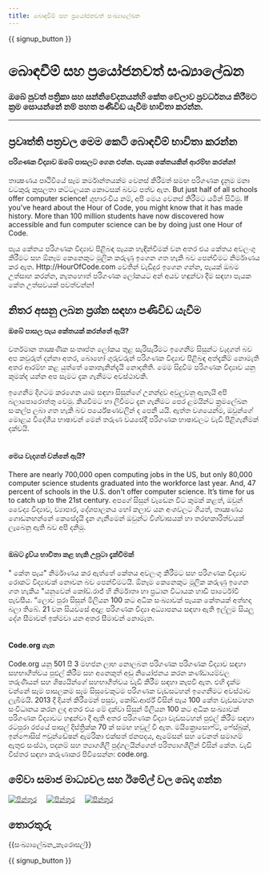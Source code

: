```yaml
---
title: බොඳවීම් සහ ප්‍රයෝජනවත් සංඛ්‍යාලේඛන
---
```


<a id="blurb"></a>

{{ signup_button }}

# බොඳවීම් සහ ප්‍රයෝජනවත් සංඛ්‍යාලේඛන

### ඔබේ පුවත් පත්‍රිකා සහ සන්නිවේදනයන්හි කේත වේලාව ප්‍රවර්ධනය කිරීමට ක්‍රම සොයන්නේ නම් පහත පණිවිඩ යැවීම භාවිතා කරන්න.

* * *

## ප්‍රවෘත්ති පත්‍රවල මෙම කෙටි බොඳවීම් භාවිතා කරන්න

#### පරිගණක විද්‍යාව ඔබේ පාසලට ගෙන එන්න. පැයක කේතයකින් ආරම්භ කරන්න!

තාක්‍ෂණය පෘථිවියේ සෑම කර්මාන්තයක්ම වෙනස් කිරීමත් සමඟ පරිගණක දැනුම මනා වටකුරු කුසලතා කට්ටලයක කොටසක් බවට පත්ව ඇත. But just half of all schools offer computer science! ශුභාරංචිය නම්, අපි මෙය වෙනස් කිරීමට යමින් සිටිමු. If you've heard about the Hour of Code, you might know that it has made history. More than 100 million students have now discovered how accessible and fun computer science can be by doing just one Hour of Code.

පැය කේතය පරිගණක විද්‍යාව පිළිබඳ පැයක හැඳින්වීමක් වන අතර එය කේතය අවලංගු කිරීමට සහ ඕනෑම කෙනෙකුට මූලික කරුණු ඉගෙන ගත හැකි බව පෙන්වීමට නිර්මාණය කර ඇත. Http://HourOfCode.com වෙතින් වැඩිදුර ඉගෙන ගන්න, පැයක් ඔබම උත්සාහ කරන්න, නැතහොත් පරිගණක ලෝකයට අන් අයව හඳුන්වා දීම සඳහා පැයක කේත උත්සවයක් පවත්වන්න!

## නිතර අසනු ලබන ප්‍රශ්න සඳහා පණිවිඩ යැවීම

#### ඔබේ පාසල පැය කේතයක් කරන්නේ ඇයි?

වර්තමාන තාක්‍ෂණික සංතෘප්ත ලෝකය තුළ සැරිසැරීමට ඉගෙනීම සිසුන්ට වැදගත් බව අප කවුරුත් දන්නා අතර, බොහෝ ගුරුවරුන් පරිගණක විද්‍යාව පිළිබඳ අත්දැකීම් නොමැති අතර ආරම්භ කළ යුත්තේ කොතැනින්දැයි නොදනිති. මෙම සිදුවීම පරිගණක විද්‍යාව යනු කුමක්ද යන්න අප සැමට දැක ගැනීමට අවස්ථාවකි.

ඉගෙනීම දිගටම කරගෙන යාම සඳහා සිසුන්ගේ උනන්දුව අවුලුවනු ඇතැයි අපි බලාපොරොත්තු වෙමු. කියවීමට හා ලිවීමට දැන ගැනීමට පෙර ළමයින්ට ක්‍රමලේඛන සංකල්ප ලබා ගත හැකි බව පර්යේෂණවලින් ද පෙනී යයි. ඇත්ත වශයෙන්ම, ඔවුන්ගේ මොළය විදේශීය භාෂාවන් මෙන් තරුණ වයසේදී පරිගණක භාෂාවලට වැඩි පිළිගැනීමක් දක්වයි. <br /> <br />

#### මෙය වැදගත් වන්නේ ඇයි? 

There are nearly 700,000 open computing jobs in the US, but only 80,000 computer science students graduated into the workforce last year. And, 47 percent of schools in the U.S. don't offer computer science. It’s time for us to catch up to the 21st century. අපගේ සිසුන් වැඩෙන විට කුමක් කළත්, ඔවුන් වෛද්‍ය විද්‍යාව, ව්‍යාපාර, දේශපාලනය හෝ කලාව යන අංශවලට ගියත්, තාක්‍ෂණය ගොඩනඟන්නේ කෙසේදැයි දැන ගැනීමෙන් ඔවුන්ට විශ්වාසයක් හා තරඟකාරිත්වයක් ලැබෙනු ඇති බව අපි දනිමු. <br /> <br />

#### ඔබට ද්‍රව්ය භාවිතා කළ හැකි උපුටා දැක්වීමක්

" කේත පැය" නිර්මාණය කර ඇත්තේ කේතය අවලංගු කිරීමට සහ පරිගණක විද්‍යාව රොකට් විද්‍යාවක් නොවන බව පෙන්වීමටයි. ඕනෑම කෙනෙකුට මූලික කරුණු ඉගෙන ගත හැකිය "යනුවෙන් කෝඩ්.රාජ් හි නිර්මාතෘ හා ප්‍රධාන විධායක හාඩි පාර්ටෝවි පැවසීය. “ලොව පුරා සිසුන් මිලියන 100 කට අධික සංඛ්‍යාවක් පැයක කේතයක් අත්හදා බලා තිබේ. 21 වන සියවසේ අදාළ පරිගණක විද්‍යා අධ්‍යාපනය සඳහා ඇති ඉල්ලුම සියලු දේශ සීමාවන් ඉක්මවා යන අතර සීමාවන් නොමැත. <br /> <br />

#### Code.org ගැන

Code.org යනු 501 සී 3 මහජන ලාභ නොලබන පරිගණක පරිගණක විද්‍යාව සඳහා සහභාගීත්වය පුළුල් කිරීම සහ අනෙකුත් අඩු නියෝජනය කරන කණ්ඩායම්වල තරුණියන් සහ ශිෂ්‍යයින්ගේ සහභාගීත්වය වැඩි කිරීම සඳහා කැපවී ඇත. එහි දැක්ම වන්නේ සෑම පාසලකම සෑම සිසුවෙකුටම පරිගණක වැඩසටහන් ඉගෙනීමට අවස්ථාව ලැබීමයි. 2013 දී දියත් කිරීමෙන් පසුව, කෝඩ්.ආර්ජ් විසින් පැය 100 කේත වැඩසටහන සංවිධානය කරන ලද අතර එය මේ දක්වා සිසුන් මිලියන 100 කට අධික සංඛ්‍යාවක් පරිගණක විද්‍යාවට හඳුන්වා දී ඇති අතර පරිගණක විද්‍යා වැඩසටහන් පුළුල් කිරීම සඳහා රටපුරා රජයේ පාසල් දිස්ත්‍රික්ක 70 ක් සමඟ හවුල් වී ඇත. මයික්‍රොසොෆ්ට්, ෆේස්බුක්, ඉන්ෆොසිස් ෆවුන්ඩේෂන් ඇමරිකා එක්සත් ජනපදය, ඇමේසන් සහ වෙනත් සමාගම් ඇතුළු සංස්ථා, පදනම් සහ ත්‍යාගශීලී පුද්ගලයින්ගෙන් පරිත්‍යාගශීලීන් විසින් කේත. වැඩි විස්තර සඳහා කරුණාකර පිවිසෙන්න: code.org.

## මේවා සමාජ මාධ්‍යවල සහ ඊමේල් වල බෙදා ගන්න

[![පින්තූර](/images/social-media/fit-250/social-1.png)](/images/social-media/social-1.png)&nbsp;&nbsp;&nbsp;&nbsp; [![පින්තූර](/images/social-media/fit-250/social-2.png)](/images/social-media/social-2.png)&nbsp;&nbsp;&nbsp;&nbsp; [![පින්තූර](/images/social-media/fit-250/social-3.png)](/images/social-media/social-3.png)&nbsp;&nbsp;&nbsp;&nbsp;

<a id="infographics"></a>

## තොරතුරු 

{{සංඛ්‍යාලේඛන_කැරොසල්}}

{{ signup_button }}
